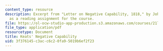 ```yaml
---
content_type: resource
description: Excerpt from "Letter on Negative Capability, 1818," by John Keats, presented
  as a reading assignment for the course.
file: https://ol-ocw-studio-app-production.s3.amazonaws.com/courses/21l-004-reading-poetry-spring-2009/3f376145c3acc6c20fa95019b6ef2f23_MIT21l_004s09_read02_keats.pdf
file_type: application/pdf
resourcetype: Document
title: Keats' Negative Capability
uid: 3f376145-c3ac-c6c2-0fa9-5019b6ef2f23
---
```

